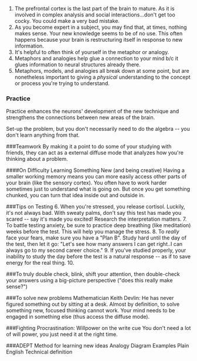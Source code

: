 1. The prefrontal cortex is the last part of the brain to mature. As it is involved in complex analysis and social interactions...don't get too cocky. You could make a very bad mistake.
2. As you become expert in a subject, you may find that, at times, nothing makes sense. Your new knowledge seems to be of no use. This often happens because your brain is restructuring itself in response to new information.
3. It's helpful to often think of yourself in the metaphor or analogy. 
4. Metaphors and analogies help glue a connection to your mind b/c it glues information to neural structures already there.
5. Metaphors, models, and analogies all break down at some point, but are nonetheless important to giving a *physical* understanding to the concept or process you're trying to understand.
### Practice
Practice enhances the neurons' development of the new technique and strengthens the connections between new areas of the brain. 

Set-up the problem, but you don't necessarily need to do the algebra -- you don't learn anything from that.

###Teamwork
By making it a point to do some of your studying with friends, they can act as a external diffuse mode that analyzes how you're thinking about a problem.

####On Difficulty Learning Something New (and being creative)
Having a smaller working memory means you can more easily access other parts of your brain (like the sensory cortex). You often have to work harder sometimes just to understand what is going on. But once you get something chunked, you can turn that idea inside out and outside in.

###Tips on Testing
6. When you're stressed, you release cortisol. Luckily, it's not always bad. With sweaty palms, don't say this test has made you scared -- say it's made you excited! Research the interpretation matters.
7. To battle testing anxiety, be sure to practice deep breathing (like meditation) weeks before the test. This will help you manage the stress.
8. To *really*  face your fears, make sure you have a "Plan B". Study hard until the day of the test, then let it go:  "Let's see how many answers I can get right..I can always go to my second career choice."
9. If you've studied properly, your inability to study the day before the test is a natural response -- as if to save energy for the real thing.
10. 

###To truly double check, blink, shift your attention, then double-check your answers using a big-picture perspective ("does this really make sense?")

###To solve new problems
Mathematician Keith Devlin:  He has never figured something out by sitting at a desk. Almost by definition, to solve something new, focused thinking cannot work. Your mind needs to be engaged in something else (thus access the diffuse mode).

###Fighting Procrastination:  Willpower on the write cue
You don't need a lot of will power, you just need it at the right time. 

###ADEPT Method for learning new ideas
Analogy
Diagram
Examples
Plain English
Technical definition
